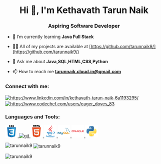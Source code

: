 <h1 align="center">Hi 👋, I'm Kethavath Tarun Naik</h1>
<h3 align="center">Aspiring Software Developer</h3>

- 🌱 I’m currently learning **Java Full Stack**

- 👨‍💻 All of my projects are available at [https://github.com/tarunnaik9/](https://github.com/tarunnaik9/)

- 💬 Ask me about **Java,SQL,HTML,CSS,Python**

- 📫 How to reach me **tarunnaik.cloud.in@gmail.com**

<h3 align="left">Connect with me:</h3>
<p align="left">
<a href="https://linkedin.com/in/https://www.linkedin.com/in/kethavath-tarun-naik-6a1193295/" target="blank"><img align="center" src="https://raw.githubusercontent.com/rahuldkjain/github-profile-readme-generator/master/src/images/icons/Social/linked-in-alt.svg" alt="https://www.linkedin.com/in/kethavath-tarun-naik-6a1193295/" height="30" width="40" /></a>
<a href="https://www.codechef.com/users/https://www.codechef.com/users/eager_doves_83" target="blank"><img align="center" src="https://cdn.jsdelivr.net/npm/simple-icons@3.1.0/icons/codechef.svg" alt="https://www.codechef.com/users/eager_doves_83" height="30" width="40" /></a>
</p>

<h3 align="left">Languages and Tools:</h3>
<p align="left"> <a href="https://www.w3schools.com/css/" target="_blank" rel="noreferrer"> <img src="https://raw.githubusercontent.com/devicons/devicon/master/icons/css3/css3-original-wordmark.svg" alt="css3" width="40" height="40"/> </a> <a href="https://git-scm.com/" target="_blank" rel="noreferrer"> <img src="https://www.vectorlogo.zone/logos/git-scm/git-scm-icon.svg" alt="git" width="40" height="40"/> </a> <a href="https://www.w3.org/html/" target="_blank" rel="noreferrer"> <img src="https://raw.githubusercontent.com/devicons/devicon/master/icons/html5/html5-original-wordmark.svg" alt="html5" width="40" height="40"/> </a> <a href="https://www.java.com" target="_blank" rel="noreferrer"> <img src="https://raw.githubusercontent.com/devicons/devicon/master/icons/java/java-original.svg" alt="java" width="40" height="40"/> </a> <a href="https://www.mysql.com/" target="_blank" rel="noreferrer"> <img src="https://raw.githubusercontent.com/devicons/devicon/master/icons/mysql/mysql-original-wordmark.svg" alt="mysql" width="40" height="40"/> </a> <a href="https://www.oracle.com/" target="_blank" rel="noreferrer"> <img src="https://raw.githubusercontent.com/devicons/devicon/master/icons/oracle/oracle-original.svg" alt="oracle" width="40" height="40"/> </a> <a href="https://www.python.org" target="_blank" rel="noreferrer"> <img src="https://raw.githubusercontent.com/devicons/devicon/master/icons/python/python-original.svg" alt="python" width="40" height="40"/> </a> </p>

<p><img align="left" src="https://github-readme-stats.vercel.app/api/top-langs?username=tarunnaik9&show_icons=true&locale=en&layout=compact" alt="tarunnaik9" /></p>

<p>&nbsp;<img align="center" src="https://github-readme-stats.vercel.app/api?username=tarunnaik9&show_icons=true&locale=en" alt="tarunnaik9" /></p>

<p><img align="center" src="https://github-readme-streak-stats.herokuapp.com/?user=tarunnaik9&" alt="tarunnaik9" /></p>
